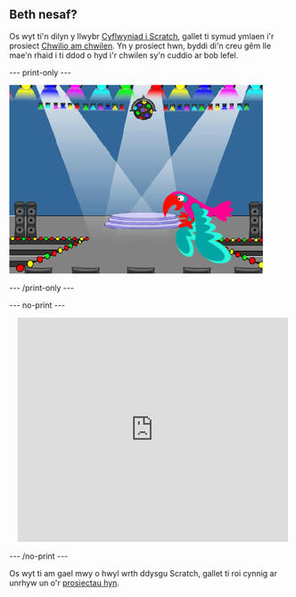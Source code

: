 ## Beth nesaf?

Os wyt ti'n dilyn y llwybr [Cyflwyniad i Scratch](https://projects.raspberrypi.org/en/pathways/scratch-intro), gallet ti symud ymlaen i'r prosiect [Chwilio am chwilen](https://projects.raspberrypi.org/en/projects/find-the-bug). Yn y prosiect hwn, byddi di'n creu gêm lle mae'n rhaid i ti ddod o hyd i'r chwilen sy'n cuddio ar bob lefel.

--- print-only ---

![Y prosiect 'Chwilio am chwilen'.](images/find-the-bug.png)

--- /print-only ---

--- no-print ---

<div class="scratch-preview" style="margin-left: 15px;">
  <iframe allowtransparency="true" width="485" height="402" src="https://scratch.mit.edu/projects/embed/486719939/?autostart=false" frameborder="0"></iframe>
</div>

--- /no-print ---

Os wyt ti am gael mwy o hwyl wrth ddysgu Scratch, gallet ti roi cynnig ar unrhyw un o'r [prosiectau hyn](https://projects.raspberrypi.org/en/projects?software%5B%5D=scratch&curriculum%5B%5D=%201).
